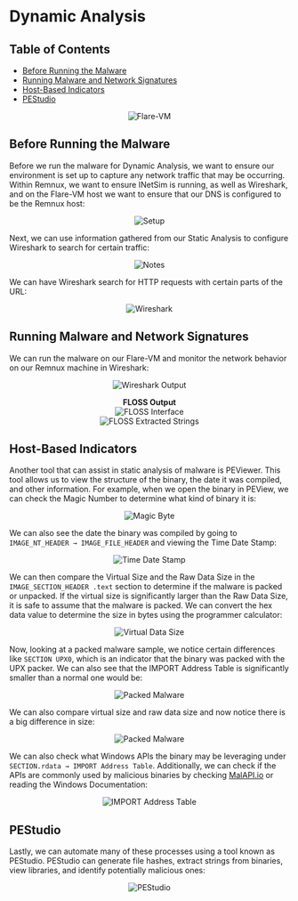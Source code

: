 # Dynamic Analysis

## Table of Contents
- [Before Running the Malware](#before-running-the-malware)  
- [Running Malware and Network Signatures](#running-malware-and-network-signatures)  
- [Host-Based Indicators](#host-based-indicators)  
- [PEStudio](#pestudio)

<p align="center">
  <img src="../imgs/Flare-VM.png" alt="Flare-VM">
</p>

## Before Running the Malware

Before we run the malware for Dynamic Analysis, we want to ensure our environment is set up to capture any network traffic that may be occurring. Within Remnux, we want to ensure INetSim is running, as well as Wireshark, and on the Flare-VM host we want to ensure that our DNS is configured to be the Remnux host:

<p align="center">
  <img src="../imgs/dast_setup.png" alt="Setup">
</p>

Next, we can use information gathered from our Static Analysis to configure Wireshark to search for certain traffic:

<p align="center">
  <img src="../imgs/static_notes.png" alt="Notes">
</p>

We can have Wireshark search for HTTP requests with certain parts of the URL:

<p align="center">
  <img src="../imgs/wireshark_search.png" alt="Wireshark">
</p>

## Running Malware and Network Signatures

We can run the malware on our Flare-VM and monitor the network behavior on our Remnux machine in Wireshark:

<p align="center">
  <img src="../imgs/wireshark_output.png" alt="Wireshark Output">
</p>

<p align="center">
  <strong>FLOSS Output</strong><br>
  <img src="../imgs/FLOSS.png" alt="FLOSS Interface"><br>
  <img src="../imgs/FLOSS_Output.png" alt="FLOSS Extracted Strings">
</p>

## Host-Based Indicators

Another tool that can assist in static analysis of malware is PEViewer. This tool allows us to view the structure of the binary, the date it was compiled, and other information. For example, when we open the binary in PEView, we can check the Magic Number to determine what kind of binary it is:

<p align="center">
  <img src="../imgs/magic_byte.png" alt="Magic Byte">
</p>

We can also see the date the binary was compiled by going to `IMAGE_NT_HEADER → IMAGE_FILE_HEADER` and viewing the Time Date Stamp:

<p align="center">
  <img src="../imgs/date_stamp.png" alt="Time Date Stamp">
</p>

We can then compare the Virtual Size and the Raw Data Size in the `IMAGE_SECTION_HEADER .text` section to determine if the malware is packed or unpacked. If the virtual size is significantly larger than the Raw Data Size, it is safe to assume that the malware is packed. We can convert the hex data value to determine the size in bytes using the programmer calculator:

<p align="center">
  <img src="../imgs/virt_size.png" alt="Virtual Data Size">
</p>

Now, looking at a packed malware sample, we notice certain differences like `SECTION UPX0`, which is an indicator that the binary was packed with the UPX packer. We can also see that the IMPORT Address Table is significantly smaller than a normal one would be:

<p align="center">
  <img src="../imgs/packed_mal1.png" alt="Packed Malware">
</p>

We can also compare virtual size and raw data size and now notice there is a big difference in size:

<p align="center">
  <img src="../imgs/packed_mal2.png" alt="Packed Malware">
</p>

We can also check what Windows APIs the binary may be leveraging under `SECTION.rdata → IMPORT Address Table`. Additionally, we can check if the APIs are commonly used by malicious binaries by checking [MalAPI.io](https://malapi.io) or reading the Windows Documentation:

<p align="center">
  <img src="../imgs/import_address.png" alt="IMPORT Address Table">
</p>

## PEStudio

Lastly, we can automate many of these processes using a tool known as PEStudio. PEStudio can generate file hashes, extract strings from binaries, view libraries, and identify potentially malicious ones:

<p align="center">
  <img src="../imgs/pestudio.png" alt="PEStudio">
</p>
